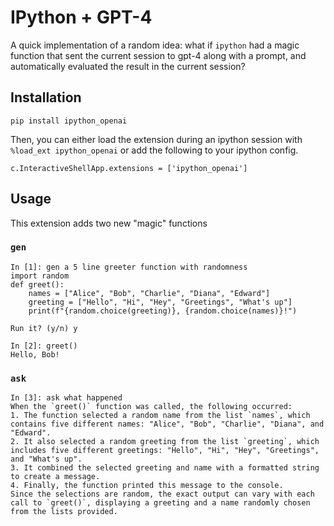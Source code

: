 # IPython + GPT-4

A quick implementation of a random idea: what if `ipython` had a magic function that sent the current session to
gpt-4 along with a prompt, and automatically evaluated the result in the current session?

## Installation

```
pip install ipython_openai
```

Then, you can either load the extension during an ipython session with `%load_ext ipython_openai` or add the following
to your ipython config.

```
c.InteractiveShellApp.extensions = ['ipython_openai']
```

## Usage

This extension adds two new "magic" functions

### `gen`

```
In [1]: gen a 5 line greeter function with randomness
import random
def greet():
    names = ["Alice", "Bob", "Charlie", "Diana", "Edward"]
    greeting = ["Hello", "Hi", "Hey", "Greetings", "What's up"]
    print(f"{random.choice(greeting)}, {random.choice(names)}!")

Run it? (y/n) y

In [2]: greet()
Hello, Bob!
```

### `ask`

```
In [3]: ask what happened
When the `greet()` function was called, the following occurred:
1. The function selected a random name from the list `names`, which contains five different names: "Alice", "Bob", "Charlie", "Diana", and "Edward".
2. It also selected a random greeting from the list `greeting`, which includes five different greetings: "Hello", "Hi", "Hey", "Greetings", and "What's up".
3. It combined the selected greeting and name with a formatted string to create a message.
4. Finally, the function printed this message to the console.
Since the selections are random, the exact output can vary with each call to `greet()`, displaying a greeting and a name randomly chosen from the lists provided.
```
